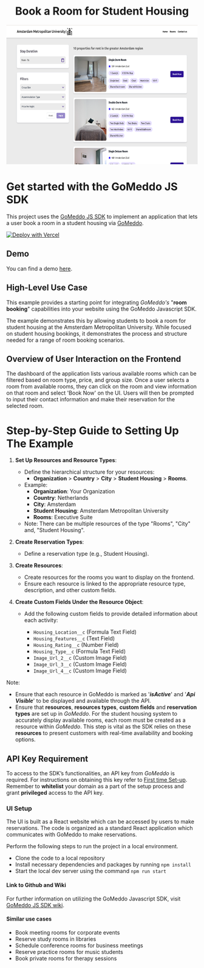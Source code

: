 <h1 align="center">Book a Room for Student Housing</h1>

<p align="center">
  <img src="./src/assets/dashboard.png" alt="Student Housing Dashboard" width="650" height="367">
</p>

# Get started with the GoMeddo JS SDK

This project uses the [GoMeddo JS SDK](https://github.com/gomeddo/js-sdk) to implement an application that lets a user book a room in a student housing via [GoMeddo](https://gomeddo.com).

[![Deploy with Vercel](https://vercel.com/button)](https://vercel.com/new/clone?s=https%3A%2F%2Fgithub.com%2Fgomeddo%2FRoom-and-Facilities-bookings&showOptionalTeamCreation=false)

## Demo

You can find a demo [here](https://gomeddo-room-and-facilities-bookings.vercel.app).

## High-Level Use Case

This example provides a starting point for integrating _GoMeddo's_ "**room booking**" capabilities into your website using the GoMeddo Javascript SDK.

The example demonstrates this by allowing students to book a room for student housing at the Amsterdam Metropolitan University. While focused on student housing bookings, it demonstrates the process and structure needed for a range of room booking scenarios.

## Overview of User Interaction on the Frontend

The dashboard of the application lists various available rooms which can be filtered based on room type, price, and group size. Once a user selects a room from available rooms, they can click on the room and view information on that room and select 'Book Now' on the UI. Users will then be prompted to input their contact information and make their reservation for the selected room.

# Step-by-Step Guide to Setting Up The Example

1. **Set Up Resources and Resource Types**:

   - Define the hierarchical structure for your resources:
     - **Organization** > **Country** > **City** > **Student Housing** > **Rooms**.
   - Example:
     - **Organization**: Your Organization
     - **Country**: Netherlands
     - **City**: Amsterdam
     - **Student Housing**: Amsterdam Metropolitan University
     - **Rooms**: Executive Suite
   - Note: There can be multiple resources of the type "Rooms", "City" and, "Student Housing".

2. **Create Reservation Types**:

   - Define a reservation type (e.g., Student Housing).

3. **Create Resources**:
   - Create resources for the rooms you want to display on the frontend.
   - Ensure each resource is linked to the appropriate resource type, description, and other custom fields.

4. **Create Custom Fields Under the Resource Object**:

   - Add the following custom fields to provide detailed information about each activity:

     - `Housing_Location__c` (Formula Text Field)
     - `Housing_Features__c` (Text Field)
     - `Housing_Rating__c` (Number Field)
     - `Housing_Type__c` (Formula Text Field)
     - `Image_Url_2__c` (Custom Image Field)
     - `Image_Url_3__c` (Custom Image Field)
     - `Image_Url_4__c` (Custom Image Field)

Note:

- Ensure that each resource in GoMeddo is marked as '**_isActive_**' and '**_Api Visible_**' to be displayed and available through the API.
- Ensure that **resources**, **resources types**, **custom fields** and **reservation types** are set up in _GoMeddo_. For the student housing system to accurately display available rooms, each room must be created as a resource within _GoMeddo_. This step is vital as the SDK relies on these **resources** to present customers with real-time availability and booking options.

## API Key Requirement

To access to the SDK’s functionalities, an API key from _GoMeddo_ is required. For instructions on obtaining this key refer to [First time Set-up](https://gomeddo.atlassian.net/wiki/spaces/WID/pages/3353837569/First+time+Set-up). Remember to **whitelist** your domain as a part of the setup process and grant **privileged** access to the API key.

### UI Setup

The UI is built as a React website which can be accessed by users to make reservations. The code is organized as a standard React application which communicates with GoMeddo to make reservations.

Perform the following steps to run the project in a local environment.

- Clone the code to a local repository
- Install necessary dependencies and packages by running `npm install`
- Start the local dev server using the command `npm run start`

#### Link to Github and Wiki

For further information on utilizing the GoMeddo Javascript SDK, visit [GoMeddo JS SDK wiki](https://github.com/gomeddo/Room-and-Facilities-bookings).

#### Similar use cases

- Book meeting rooms for corporate events
- Reserve study rooms in libraries
- Schedule conference rooms for business meetings
- Reserve practice rooms for music students
- Book private rooms for therapy sessions
